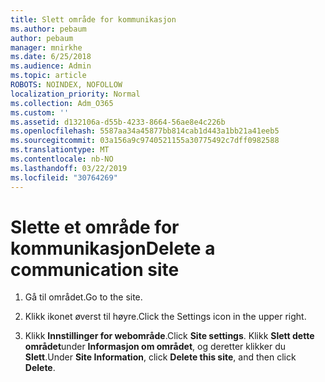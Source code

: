 ```yaml
---
title: Slett område for kommunikasjon
ms.author: pebaum
author: pebaum
manager: mnirkhe
ms.date: 6/25/2018
ms.audience: Admin
ms.topic: article
ROBOTS: NOINDEX, NOFOLLOW
localization_priority: Normal
ms.collection: Adm_O365
ms.custom: ''
ms.assetid: d132106a-d55b-4233-8664-56ae8e4c226b
ms.openlocfilehash: 5587aa34a45877bb814cab1d443a1bb21a41eeb5
ms.sourcegitcommit: 03a156a9c9740521155a30775492c7dff0982588
ms.translationtype: MT
ms.contentlocale: nb-NO
ms.lasthandoff: 03/22/2019
ms.locfileid: "30764269"
---
```

# <a name="delete-a-communication-site"></a><span data-ttu-id="e600d-102">Slette et område for kommunikasjon</span><span class="sxs-lookup"><span data-stu-id="e600d-102">Delete a communication site</span></span>

1. <span data-ttu-id="e600d-103">Gå til området.</span><span class="sxs-lookup"><span data-stu-id="e600d-103">Go to the site.</span></span>
    
2. <span data-ttu-id="e600d-104">Klikk ikonet øverst til høyre.</span><span class="sxs-lookup"><span data-stu-id="e600d-104">Click the Settings icon in the upper right.</span></span>
    
3. <span data-ttu-id="e600d-105">Klikk **Innstillinger for webområde**.</span><span class="sxs-lookup"><span data-stu-id="e600d-105">Click **Site settings**.</span></span> <span data-ttu-id="e600d-106">Klikk **Slett dette området**under **Informasjon om området**, og deretter klikker du **Slett**.</span><span class="sxs-lookup"><span data-stu-id="e600d-106">Under **Site Information**, click **Delete this site**, and then click **Delete**.</span></span>
    

